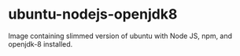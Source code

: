 # ubuntu-nodejs-openjdk8

Image containing slimmed version of ubuntu with Node JS, npm, and openjdk-8 installed.
